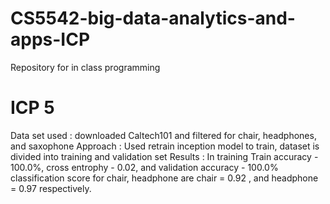 # CS5542-big-data-analytics-and-apps-ICP
Repository for in class programming

# ICP 5
Data set used : downloaded Caltech101 and filtered for chair, headphones, and saxophone
Approach : Used retrain inception model to train, dataset is divided into training and validation set
Results : In training Train accuracy - 100.0%, cross entrophy - 0.02, and validation accuracy - 100.0%
classification score for chair, headphone are chair = 0.92 , and headphone = 0.97 respectively.
